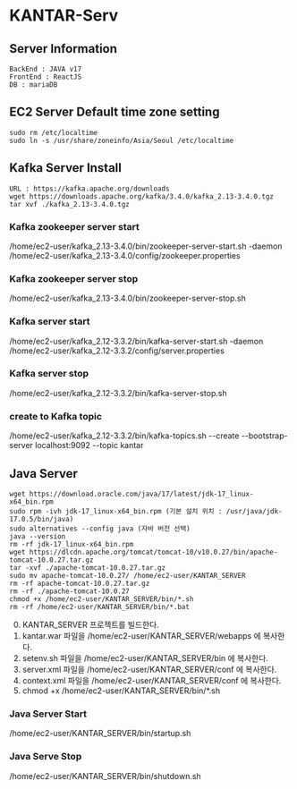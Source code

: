# KANTAR-Serv

## Server Information
    BackEnd : JAVA v17
    FrontEnd : ReactJS
    DB : mariaDB

## EC2 Server Default time zone setting
```
sudo rm /etc/localtime
sudo ln -s /usr/share/zoneinfo/Asia/Seoul /etc/localtime
```

## Kafka Server Install
```
URL : https://kafka.apache.org/downloads
wget https://downloads.apache.org/kafka/3.4.0/kafka_2.13-3.4.0.tgz
tar xvf ./kafka_2.13-3.4.0.tgz
```

### Kafka zookeeper server start
/home/ec2-user/kafka_2.13-3.4.0/bin/zookeeper-server-start.sh -daemon /home/ec2-user/kafka_2.13-3.4.0/config/zookeeper.properties

### Kafka zookeeper server stop
/home/ec2-user/kafka_2.13-3.4.0/bin/zookeeper-server-stop.sh

### Kafka server start
/home/ec2-user/kafka_2.12-3.3.2/bin/kafka-server-start.sh -daemon /home/ec2-user/kafka_2.12-3.3.2/config/server.properties

### Kafka server stop
/home/ec2-user/kafka_2.12-3.3.2/bin/kafka-server-stop.sh

### create to Kafka topic
/home/ec2-user/kafka_2.12-3.3.2/bin/kafka-topics.sh --create --bootstrap-server localhost:9092 --topic kantar


## Java Server
```
wget https://download.oracle.com/java/17/latest/jdk-17_linux-x64_bin.rpm
sudo rpm -ivh jdk-17_linux-x64_bin.rpm (기본 설치 위치 : /usr/java/jdk-17.0.5/bin/java)
sudo alternatives --config java (자바 버전 선택)
java --version
rm -rf jdk-17_linux-x64_bin.rpm
wget https://dlcdn.apache.org/tomcat/tomcat-10/v10.0.27/bin/apache-tomcat-10.0.27.tar.gz
tar -xvf ./apache-tomcat-10.0.27.tar.gz
sudo mv apache-tomcat-10.0.27/ /home/ec2-user/KANTAR_SERVER
rm -rf apache-tomcat-10.0.27.tar.gz
rm -rf ./apache-tomcat-10.0.27
chmod +x /home/ec2-user/KANTAR_SERVER/bin/*.sh
rm -rf /home/ec2-user/KANTAR_SERVER/bin/*.bat
```

0. KANTAR_SERVER 프로젝트를 빌드한다.
1. kantar.war 파일을 /home/ec2-user/KANTAR_SERVER/webapps 에 복사한다.
2. setenv.sh 파일을 /home/ec2-user/KANTAR_SERVER/bin 에 복사한다.
3. server.xml 파일을 /home/ec2-user/KANTAR_SERVER/conf 에 복사한다.
4. context.xml 파일을 /home/ec2-user/KANTAR_SERVER/conf 에 복사한다.
5. chmod +x /home/ec2-user/KANTAR_SERVER/bin/*.sh

### Java Server Start
/home/ec2-user/KANTAR_SERVER/bin/startup.sh

### Java Serve Stop
/home/ec2-user/KANTAR_SERVER/bin/shutdown.sh

